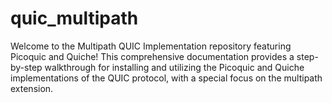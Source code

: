 # quic_multipath
Welcome to the Multipath QUIC Implementation repository featuring Picoquic and Quiche! This comprehensive documentation provides a step-by-step walkthrough for installing and utilizing the Picoquic and Quiche implementations of the QUIC protocol, with a special focus on the multipath extension.
